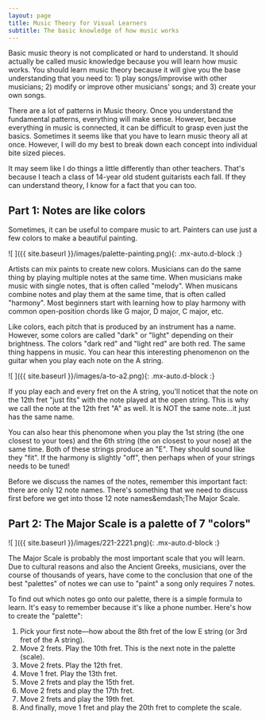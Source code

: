 ```yaml
---
layout: page
title: Music Theory for Visual Learners
subtitle: The basic knowledge of how music works
---
```


Basic music theory is not complicated or hard to understand. It should actually be called music knowledge because you will learn how music works. You should learn music theory because it will give you the base understanding that you need to: 1) play songs/improvise with other musicians; 2) modify or improve other musicians' songs; and 3) create your own songs.

There are a lot of patterns in Music theory. Once you understand the fundamental patterns, everything will make sense. However, because everything in music is connected, it can be difficult to grasp even just the basics. Sometimes it seems like that you have to learn music theory all at once. However, I will do my best to break down each concept into individual bite sized pieces. 

It may seem like I do things a little differently than other teachers. That's because I teach a class of 14-year old student guitarists each fall. If they can understand theory, I know for a fact that you can too.


## Part 1: Notes are like colors

Sometimes, it can be useful to compare music to art. Painters can use just a few colors to make a beautiful painting. 

![ ]({{ site.baseurl }}/images/palette-painting.png){: .mx-auto.d-block :}

Artists can mix paints to create new colors. Musicians can do the same thing by playing multiple notes at the same time. When musicians make music with single notes, that is often called "melody". When musicans combine notes and play them at the same time, that is often called "harmony". Most beginners start with learning how to play harmony with common open-position chords like G major, D major, C major, etc.

Like colors, each pitch that is produced by an instrument has a name. However, some colors are called "dark" or "light" depending on their brightness. The colors "dark red" and "light red" are both red. The same thing happens in music. You can hear this interesting phenomenon on the guitar when you play each note on the A string.

![ ]({{ site.baseurl }}/images/a-to-a2.png){: .mx-auto.d-block :}

If you play each and every fret on the A string, you'll noticet that the note on the 12th fret "just fits" with the note played at the open string. This is why we call the note at the 12th fret "A" as well. It is NOT the same note...it just has the same name.

You can also hear this phenomone when you play the 1st string (the one closest to your toes) and the 6th string (the on closest to your nose) at the same time. Both of these strings produce an "E". They should sound like they "fit". If the harmony is slightly "off", then perhaps when of your strings needs to be tuned!

Before we discuss the names of the notes, remember this important fact: there are only 12 note names. There's something that we need to discuss first before we get into those 12 note names&emdash;The Major Scale.

## Part 2: The Major Scale is a palette of 7 "colors"

![ ]({{ site.baseurl }}/images/221-2221.png){: .mx-auto.d-block :}

The Major Scale is probably the most important scale that you will learn. Due to cultural reasons and also the Ancient Greeks, musicians, over the course of thousands of years, have come to the conclusion that one of the best "palettes" of notes we can use to "paint" a song only requires 7 notes.

To find out which notes go onto our palette, there is a simple formula to learn. It's easy to remember because it's like a phone number. Here's how to create the "palette":

1. Pick your first note—how about the 8th fret of the low E string (or 3rd fret of the A string).
2. Move 2 frets. Play the 10th fret. This is the next note in the palette (scale).
3. Move 2 frets. Play the 12th fret.
4. Move 1 fret. Play the 13th fret.
5. Move 2 frets and play the 15th fret.
6. Move 2 frets and play the 17th fret.
7. Move 2 frets and play the 19th fret.
8. And finally, move 1 fret and play the 20th fret to complete the scale.

